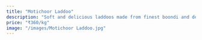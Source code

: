 ```yaml
---
title: "Motichoor Laddoo"
description: "Soft and delicious laddoos made from finest boondi and desi ghee."
price: "₹360/kg"
image: "/images/Motichoor Laddoo.jpg"
---
```

